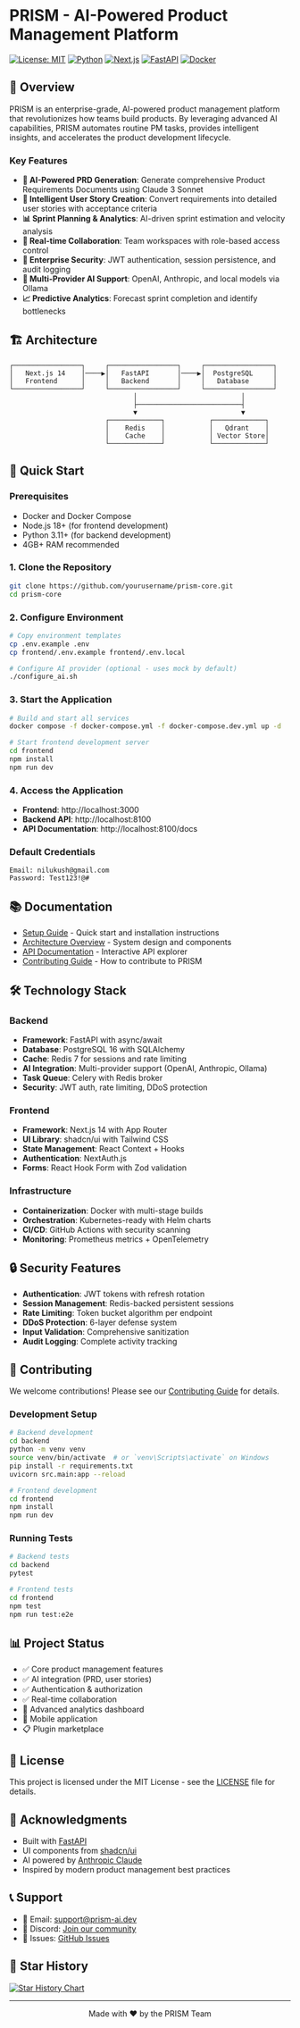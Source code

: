 # PRISM - AI-Powered Product Management Platform

[![License: MIT](https://img.shields.io/badge/License-MIT-yellow.svg)](https://opensource.org/licenses/MIT)
[![Python](https://img.shields.io/badge/python-3.11%2B-blue)](https://www.python.org/downloads/)
[![Next.js](https://img.shields.io/badge/Next.js-14-black)](https://nextjs.org/)
[![FastAPI](https://img.shields.io/badge/FastAPI-0.104%2B-009688)](https://fastapi.tiangolo.com/)
[![Docker](https://img.shields.io/badge/Docker-Ready-blue)](https://www.docker.com/)

## 🚀 Overview

PRISM is an enterprise-grade, AI-powered product management platform that revolutionizes how teams build products. By leveraging advanced AI capabilities, PRISM automates routine PM tasks, provides intelligent insights, and accelerates the product development lifecycle.

### Key Features

- **🤖 AI-Powered PRD Generation**: Generate comprehensive Product Requirements Documents using Claude 3 Sonnet
- **📝 Intelligent User Story Creation**: Convert requirements into detailed user stories with acceptance criteria
- **📊 Sprint Planning & Analytics**: AI-driven sprint estimation and velocity analysis
- **🔄 Real-time Collaboration**: Team workspaces with role-based access control
- **🔐 Enterprise Security**: JWT authentication, session persistence, and audit logging
- **🎯 Multi-Provider AI Support**: OpenAI, Anthropic, and local models via Ollama
- **📈 Predictive Analytics**: Forecast sprint completion and identify bottlenecks

## 🏗️ Architecture

```
┌─────────────────┐     ┌─────────────────┐     ┌─────────────────┐
│   Next.js 14    │────▶│   FastAPI       │────▶│  PostgreSQL     │
│   Frontend      │     │   Backend       │     │   Database      │
└─────────────────┘     └─────────────────┘     └─────────────────┘
                               │                          │
                               ├──────────────────────────┤
                               ▼                          ▼
                        ┌─────────────┐           ┌─────────────┐
                        │    Redis    │           │   Qdrant    │
                        │    Cache    │           │ Vector Store│
                        └─────────────┘           └─────────────┘
```

## 🚀 Quick Start

### Prerequisites

- Docker and Docker Compose
- Node.js 18+ (for frontend development)
- Python 3.11+ (for backend development)
- 4GB+ RAM recommended

### 1. Clone the Repository

```bash
git clone https://github.com/yourusername/prism-core.git
cd prism-core
```

### 2. Configure Environment

```bash
# Copy environment templates
cp .env.example .env
cp frontend/.env.example frontend/.env.local

# Configure AI provider (optional - uses mock by default)
./configure_ai.sh
```

### 3. Start the Application

```bash
# Build and start all services
docker compose -f docker-compose.yml -f docker-compose.dev.yml up -d

# Start frontend development server
cd frontend
npm install
npm run dev
```

### 4. Access the Application

- **Frontend**: http://localhost:3000
- **Backend API**: http://localhost:8100
- **API Documentation**: http://localhost:8100/docs

### Default Credentials

```
Email: nilukush@gmail.com
Password: Test123!@#
```

## 📚 Documentation

- [Setup Guide](./SETUP_GUIDE.md) - Quick start and installation instructions
- [Architecture Overview](./ARCHITECTURE.md) - System design and components
- [API Documentation](http://localhost:8100/docs) - Interactive API explorer
- [Contributing Guide](./CONTRIBUTING.md) - How to contribute to PRISM

## 🛠️ Technology Stack

### Backend
- **Framework**: FastAPI with async/await
- **Database**: PostgreSQL 16 with SQLAlchemy
- **Cache**: Redis 7 for sessions and rate limiting
- **AI Integration**: Multi-provider support (OpenAI, Anthropic, Ollama)
- **Task Queue**: Celery with Redis broker
- **Security**: JWT auth, rate limiting, DDoS protection

### Frontend
- **Framework**: Next.js 14 with App Router
- **UI Library**: shadcn/ui with Tailwind CSS
- **State Management**: React Context + Hooks
- **Authentication**: NextAuth.js
- **Forms**: React Hook Form with Zod validation

### Infrastructure
- **Containerization**: Docker with multi-stage builds
- **Orchestration**: Kubernetes-ready with Helm charts
- **CI/CD**: GitHub Actions with security scanning
- **Monitoring**: Prometheus metrics + OpenTelemetry

## 🔒 Security Features

- **Authentication**: JWT tokens with refresh rotation
- **Session Management**: Redis-backed persistent sessions
- **Rate Limiting**: Token bucket algorithm per endpoint
- **DDoS Protection**: 6-layer defense system
- **Input Validation**: Comprehensive sanitization
- **Audit Logging**: Complete activity tracking

## 🤝 Contributing

We welcome contributions! Please see our [Contributing Guide](./CONTRIBUTING.md) for details.

### Development Setup

```bash
# Backend development
cd backend
python -m venv venv
source venv/bin/activate  # or `venv\Scripts\activate` on Windows
pip install -r requirements.txt
uvicorn src.main:app --reload

# Frontend development
cd frontend
npm install
npm run dev
```

### Running Tests

```bash
# Backend tests
cd backend
pytest

# Frontend tests
cd frontend
npm test
npm run test:e2e
```

## 📊 Project Status

- ✅ Core product management features
- ✅ AI integration (PRD, user stories)
- ✅ Authentication & authorization
- ✅ Real-time collaboration
- 🚧 Advanced analytics dashboard
- 🚧 Mobile application
- 📋 Plugin marketplace

## 📝 License

This project is licensed under the MIT License - see the [LICENSE](./LICENSE) file for details.

## 🙏 Acknowledgments

- Built with [FastAPI](https://fastapi.tiangolo.com/)
- UI components from [shadcn/ui](https://ui.shadcn.com/)
- AI powered by [Anthropic Claude](https://www.anthropic.com/)
- Inspired by modern product management best practices

## 📞 Support

- 📧 Email: support@prism-ai.dev
- 💬 Discord: [Join our community](https://discord.gg/prism)
- 🐛 Issues: [GitHub Issues](https://github.com/yourusername/prism-core/issues)

## 🌟 Star History

[![Star History Chart](https://api.star-history.com/svg?repos=yourusername/prism-core&type=Date)](https://star-history.com/#yourusername/prism-core&Date)

---

<p align="center">Made with ❤️ by the PRISM Team</p>